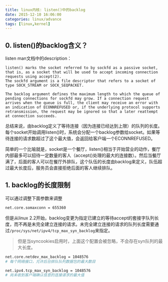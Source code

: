 ```yaml
---
title: linux内核: listen()中的backlog
date: 2015-12-10 16:06:00
categories: linux/advance
tags: [linux,kernel]
---
```


## 0. listen()的backlog含义？
listen man文档中的description：

```
listen() marks the socket referred to by sockfd as a passive socket, that is, as a socket that will be used to accept incoming connection requests using accept(2).
The sockfd argument is a file descriptor that refers to a socket of type SOCK_STREAM or SOCK_SEQPACKET.
 
The backlog argument defines the maximum length to which the queue of pending connections for sockfd may grow. If a connection request arrives when the queue is full, the client may receive an error with an indication of ECONNREFUSED or, if the underlying protocol supports retransmission, the request may be ignored so that a later reattempt at connection succeeds.
```

总结来说，由backlog定义了等待连接（因为连接已经达到上限）的队列的长度。每个socket开始调用listen()时，系统会分配一个backlog参数给socket。如果等待连接的请求数超过了这个最大值，会返回给客户端一个ECONNREFUSED。

简单的一个比喻就是，socket是一个餐厅，listen()相当于开始营业的动作，餐厅内部最多可以招待一定数量的客人（accept()处理的最大的连接数）。然后当餐厅满了，后面的客人可以在餐厅外排队，这个队伍的长度由backlog来定义，队伍超过最大长度后，服务员会直接拒绝后面的客人继续排队。

## 1. backlog的长度限制
可以通过调整下面参数来调整

``` bash
net.core.somaxconn = 655360
```

但是从linux 2.2开始，backlog变更为指定已建立的等待accept的套接字队列长度，而不再是未完全建立连接的请求。未完全建立连接的请求的队列长度需要通过`/proc/sys/net/ipv4/tcp_max_syn_backlog`来指定。
> 但是当syncookies启用时，上面这个配置会被忽略，不会存在syn队列的最大长度。

``` bash
net.core.netdev_max_backlog = 1048576
# 每个网络接口，允许后台排队队列数据包的最大数目

net.ipv4.tcp_max_syn_backlog = 1048576
# 尚未收到客户端确认信息的连接请求的最大值
```